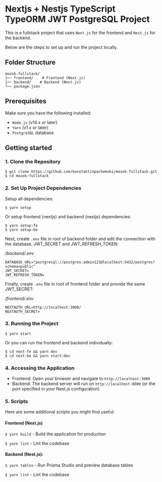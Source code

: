 # Nextjs + Nestjs TypeScript TypeORM JWT PostgreSQL Project

This is a fullstack project that uses ```Next.js``` for the frontend and ```Nest.js``` for the backend. 

Below are the steps to set up and run the project locally.

## Folder Structure

```plaintext
mozok-fullstack/
├── frontend/    # Frontend (Next.js)
├── backend/    # Backend (Nest.js)
└── package.json
```
## Prerequisites
Make sure you have the following installed:

- ```Node.js``` (v14.x or later)
- ```Yarn``` (v1.x or later)
- ```PostgreSQL```  database

## Getting started

### 1. Clone the Repository
```plaintext
$ git clone https://github.com/konstantinpachemski/mozok-fullstack.git
$ cd mozok-fullstack
```

### 2. Set Up Project Dependencies
Setup all dependencies:
```plaintext
$ yarn setup
```
Or setup frontend (nextjs) and backend (nestjs) dependencies: 
```plaintext
$ yarn setup:fe
$ yarn setup:be
```

Next, create ```.env``` file in root of backend folder and edit the connection with the database, JWT_SECRET and JWT_REFRESH_TOKEN:

_/backend/.env_
```plaintext
DATABASE_URL="postgresql://postgres:admin123@localhost:5432/postgres?schema=public"
JWT_SECRET=
JWT_REFRESH_TOKEN=
```

Finally, create ```.env``` file in root of frontend folder and provide the same JWT_SECRET:

_/frontend/.env_
```plaintext
NEXTAUTH_URL=http://localhost:3000/
NEXTAUTH_SECRET=
```

### 3. Running the Project
```plaintext
$ yarn start
```
Or you can run the frontend and backend individually:
```plaintext
$ cd next-fe && yarn dev
$ cd nest-be && yarn start:dev
```

### 4. Accessing the Application
- Frontend: Open your browser and navigate to ```http://localhost:3000```
- Backend: The backend server will run on ```http://localhost:8000``` (or the port specified in your Nest.js configuration)

### 5. Scripts
Here are some additional scripts you might find useful:

#### Frontend (Next.js)

```$ yarn build``` - Build the application for production

```$ yarn lint``` - Lint the codebase

#### Backend (Nest.js):

```$ yarn tables``` - Run Prisma Studio and preview database tables

```$ yarn lint``` - Lint the codebase
